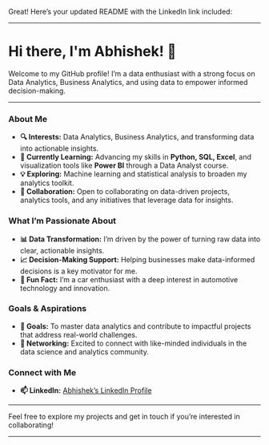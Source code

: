Great! Here’s your updated README with the LinkedIn link included:

---

# Hi there, I'm Abhishek! 👋

Welcome to my GitHub profile! I’m a data enthusiast with a strong focus on Data Analytics, Business Analytics, and using data to empower informed decision-making.

---

### About Me

- **🔍 Interests:** Data Analytics, Business Analytics, and transforming data into actionable insights.
- **🌱 Currently Learning:** Advancing my skills in **Python, SQL, Excel**, and visualization tools like **Power BI** through a Data Analyst course.
- **💡 Exploring:** Machine learning and statistical analysis to broaden my analytics toolkit.
- **💼 Collaboration:** Open to collaborating on data-driven projects, analytics tools, and any initiatives that leverage data for insights.

### What I’m Passionate About
- **📊 Data Transformation:** I’m driven by the power of turning raw data into clear, actionable insights.
- **📈 Decision-Making Support:** Helping businesses make data-informed decisions is a key motivator for me.
- **🚗 Fun Fact:** I’m a car enthusiast with a deep interest in automotive technology and innovation.

### Goals & Aspirations
- **🎯 Goals:** To master data analytics and contribute to impactful projects that address real-world challenges.
- **🚀 Networking:** Excited to connect with like-minded individuals in the data science and analytics community.

### Connect with Me
- **📫 LinkedIn:** [Abhishek’s LinkedIn Profile](https://www.linkedin.com/in/abhishek-shravan-mishra-baa592287)

---

Feel free to explore my projects and get in touch if you’re interested in collaborating!

--- 
